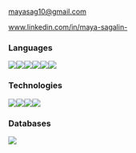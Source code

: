 mayasag10@gmail.com

www.linkedin.com/in/maya-sagalin-



### Languages

<img src="https://img.shields.io/badge/c%20-%2300599C.svg?&style=for-the-badge&logo=c&logoColor=white"/><img src="https://img.shields.io/badge/c%23-%23239120.svg?style=for-the-badge&logo=c-sharp&logoColor=whit"/><img src="https://img.shields.io/badge/python-3670A0?style=for-the-badge&logo=python&logoColor=ffdd54"/><img src="https://img.shields.io/badge/typescript-%23007ACC.svg?style=for-the-badge&logo=typescript&logoColor=white"/><img src="https://img.shields.io/badge/javascript-%23323330.svg?style=for-the-badge&logo=javascript&logoColor=%23F7DF1E"/><img src="https://img.shields.io/badge/python%20-%2314354C.svg?&style=for-the-badge&logo=python&logoColor=white"/>

### Technologies
<img src="https://img.shields.io/badge/node.js-6DA55F?style=for-the-badge&logo=node.js&logoColor=white"/><img src="https://img.shields.io/badge/react-%2320232a.svg?style=for-the-badge&logo=react&logoColor=%2361DAFB"/><img src="https://img.shields.io/badge/Linux-FCC624?style=for-the-badge&logo=linux&logoColor=black)"/><img src="https://img.shields.io/badge/.NET-5C2D91?style=for-the-badge&logo=.net&logoColor=white)"/>

### Databases
<img src="https://img.shields.io/badge/mysql-%2300f.svg?style=for-the-badge&logo=mysql&logoColor=white"/>



<!--https://github.com/Ileriayo/markdown-badges?tab=readme-ov-file#markdown-badges-->


